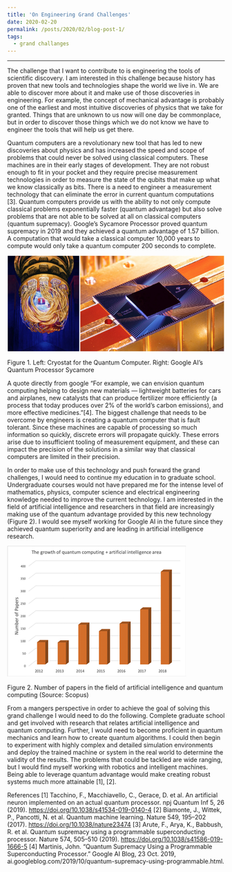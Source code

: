 ```yaml
---
title: 'On Engineering Grand Challenges'
date: 2020-02-20
permalink: /posts/2020/02/blog-post-1/
tags:
  - grand challanges
---
```


------

The challenge that I want to contribute to is engineering the tools of scientific discovery. I am interested in this challenge because history has proven that new tools and technologies shape the world we live in. We are able to discover more about it and make use of those discoveries in engineering. For example, the concept of mechanical advantage is probably one of the earliest and most intuitive discoveries of physics that we take for granted. Things that are unknown to us now will one day be commonplace, but in order to discover those things which we do not know we have to engineer the tools that will help us get there. 

Quantum computers are a revolutionary new tool that has led to new discoveries about physics and has increased the speed and scope of problems that could never be solved using classical computers. These machines are in their early stages of development. They are not robust enough to fit in your pocket and they require precise measurement technologies in order to measure the state of the qubits that make up what we know classically as bits. There is a need to engineer a measurement technology that can eliminate the error in current quantum computations [3]. Quantum computers provide us with the ability to not only compute classical problems exponentially faster (quantum advantage) but also solve problems that are not able to be solved at all on classical computers (quantum supremacy). Google’s Sycamore Processor proved quantum supremacy in 2019 and they achieved a quantum advantage of 1.57 billion. A computation that would take a classical computer 10,000 years to compute would only take a quantum computer 200 seconds to complete.

<img src='/images/cryostat_sycamore.png'>

Figure 1. Left: Cryostat for the Quantum Computer. Right: Google AI’s Quantum Processor Sycamore 

A quote directly from google “For example, we can envision quantum computing helping to design new materials — lightweight batteries for cars and airplanes, new catalysts that can produce fertilizer more efficiently (a process that today produces over 2% of the world’s carbon emissions), and more effective medicines.”[4]. The biggest challenge that needs to be overcome by engineers is creating a quantum computer that is fault tolerant. Since these machines are capable of processing so much information so quickly, discrete errors will propagate quickly. These errors arise due to insufficient tooling of measurement equipment, and these can impact the precision of the solutions in a similar way that classical computers are limited in their precision. 

In order to make use of this technology and push forward the grand challenges, I would need to continue my education in to graduate school. Undergraduate courses would not have prepared me for the intense level of mathematics, physics, computer science and electrical engineering knowledge needed to improve the current technology. I am interested in the field of artificial intelligence and researchers in that field are increasingly making use of the quantum advantage provided by this new technology (Figure 2). I would see myself working for Google AI in the future since they achieved quantum superiority and are leading in artificial intelligence research.

<img src='/images/scopus_qc.png'>

Figure 2. Number of papers in the field of artificial intelligence and quantum computing  (Source: Scopus)

From a mangers perspective in order to achieve the goal of solving this grand challenge I would need to do the following. Complete graduate school and get involved with research that relates artificial intelligence and quantum computing. Further, I would need to become proficient in quantum mechanics and learn how to create quantum algorithms. I could then begin to experiment with highly complex and detailed simulation environments and deploy the trained machine or system in the real world to determine the validity of the results. The problems that could be tackled are wide ranging, but I would find myself working with robotics and intelligent machines. Being able to leverage quantum advantage would make creating robust systems much more attainable [1], [2].

References
[1]	Tacchino, F., Macchiavello, C., Gerace, D. et al. An artificial neuron implemented on an actual quantum processor. npj Quantum Inf 5, 26 (2019). https://doi.org/10.1038/s41534-019-0140-4
[2]	Biamonte, J., Wittek, P., Pancotti, N. et al. Quantum machine learning. Nature 549, 195–202 (2017). https://doi.org/10.1038/nature23474 
[3]	Arute, F., Arya, K., Babbush, R. et al. Quantum supremacy using a programmable superconducting processor. Nature 574, 505–510 (2019). https://doi.org/10.1038/s41586-019-1666-5
[4]	Martinis, John. “Quantum Supremacy Using a Programmable Superconducting Processor.” Google AI Blog, 23 Oct. 2019, ai.googleblog.com/2019/10/quantum-supremacy-using-programmable.html.

